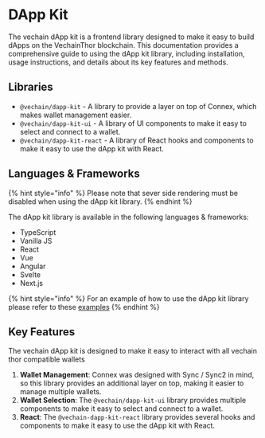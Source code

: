 # DApp Kit

The vechain dApp kit is a frontend library designed to make it easy to build dApps on the VechainThor blockchain. This documentation provides a comprehensive guide to using the dApp kit library, including installation, usage instructions, and details about its key features and methods.

## Libraries

* `@vechain/dapp-kit` - A library to provide a layer on top of Connex, which makes wallet management easier.
* `@vechain/dapp-kit-ui` - A library of UI components to make it easy to select and connect to a wallet.
* `@vechain/dapp-kit-react` - A library of React hooks and components to make it easy to use the dApp kit with React.

## Languages & Frameworks

{% hint style="info" %}
Please note that sever side rendering must be disabled when using the dApp kit library.
{% endhint %}

The dApp kit library is available in the following languages & frameworks:

* TypeScript
* Vanilla JS
* React
* Vue
* Angular
* Svelte
* Next.js

{% hint style="info" %}
For an example of how to use the dApp kit library please refer to these [examples](https://github.com/vechainfoundation/vechain-dapp-kit/tree/main/apps)
{% endhint %}

## Key Features

The vechain dApp kit is designed to make it easy to interact with all vechain thor compatible wallets

1. **Wallet Management**: Connex was designed with Sync / Sync2 in mind, so this library provides an additional layer on top, making it easier to manage multiple wallets.
2. **Wallet Selection**: The `@vechain/dapp-kit-ui` library provides multiple components to make it easy to select and connect to a wallet.
3. **React**: The `@vechain-dapp-kit-react` library provides several hooks and components to make it easy to use the dApp kit with React.
